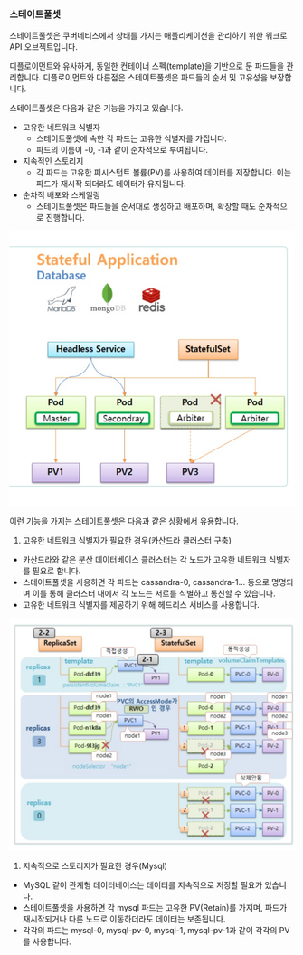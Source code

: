 ### 스테이트풀셋
스테이트풀셋은 쿠버네티스에서 상태를 가지는 애플리케이션을 관리하기 위한 워크로 API 오브젝트입니다.

디플로이먼트와 유사하게, 동일한 컨테이너 스펙(template)을 기반으로 둔 파드들을 관리합니다. 디플로이먼트와 다른점은 스테이트풀셋은 파드들의 순서 및 고유성을 보장합니다.

스테이트풀셋은 다음과 같은 기능을 가지고 있습니다.
- 고유한 네트워크 식별자
  - 스테이트풀셋에 속한 각 파드는 고유한 식별자를 가집니다.
  - 파드의 이름이 <pod-name>-0, <pod-name>-1과 같이 순차적으로 부여됩니다.
- 지속적인 스토리지
  - 각 파드는 고유한 퍼시스턴트 볼륨(PV)를 사용하여 데이터를 저장합니다. 이는 파드가 재시작 되더라도 데이터가 유지됩니다.
- 순차적 배포와 스케일링
  - 스테이트풀셋은 파드들을 순서대로 생성하고 배포하며, 확장할 때도 순차적으로 진행합니다.

![alt text](./images/cluster.png)

이런 기능을 가지는 스테이트풀셋은 다음과 같은 상황에서 유용합니다.
1. 고유한 네트워크 식별자가 필요한 경우(카산드라 클러스터 구축)
- 카산드라와 같은 분산 데이터베이스 클러스터는 각 노드가 고유한 네트워크 식별자를 필요로 합니다.
- 스테이트풀셋을 사용하면 각 파드는 cassandra-0, cassandra-1... 등으로 명명되며 이를 통해 클러스터 내에서 각 노드는 서로를 식별하고 통신할 수 있습니다.
- 고유한 네트워크 식별자를 제공하기 위해 헤드리스 서비스를 사용합니다.


![alt text](./images/statefulset-pv.png)
1. 지속적으로 스토리지가 필요한 경우(Mysql)
- MySQL 같이 관계형 데이터베이스는 데이터를 지속적으로 저장할 필요가 있습니다.
- 스테이트풀셋을 사용하면 각 mysql 파드는 고유한 PV(Retain)를 가지며, 파드가 재시작되거나 다른 노드로 이동하더라도 데이터는 보존됩니다.
- 각각의 파드는 mysql-0, mysql-pv-0, mysql-1, mysql-pv-1과 같이 각각의 PV를 사용합니다.






